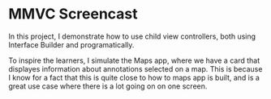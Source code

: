 # MMVC Screencast
In this project, I demonstrate how to use child view controllers, both using Interface Builder and programatically.

To inspire the learners, I simulate the Maps app, where we have a card that displayes information about annotations selected on a map. This is because I know for a fact that this is quite close to how to maps app is built, and is a great use case where there is a lot going on on one screen.
